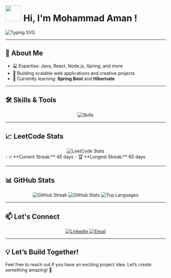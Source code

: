 # <img src="https://media.giphy.com/media/hvRJCLFzcasrR4ia7z/giphy.gif" width="50" /> **Hi, I'm Mohammad Aman !**

![Typing SVG](https://readme-typing-svg.demolab.com?font=Fira+Code&size=24&pause=1000&color=FFFFFF&center=true&vCenter=true&width=440&lines=Tech+Explorer;Open+to+Collaboration!)

---


## 🌟 **About Me**
 
- 💻 Expertise: Java, React, Node.js, Spring, and more
- 🚀 Building scalable web applications and creative projects
- 🌱 Currently learning: **Spring Boot** and **Hibernate**

---

## 🛠️ **Skills & Tools**

<div align="center">
  <img src="https://skillicons.dev/icons?i=java,js,react,nodejs,spring,docker,git,hibernate" alt="Skills" />
</div>

---

## 📈 **LeetCode Stats**

<div align="center">
  <img src="https://leetcard.jacoblin.cool/AmanBits?theme=dark&font=ABeeZee&ext=contest" alt="LeetCode Stats" />
</div>
 - 🔥 **Current Streak:** 45 days  
 - 🏆 **Longest Streak:** 60 days  

---

## 📊 **GitHub Stats**

<div align="center">
  <img src="https://github-readme-streak-stats.herokuapp.com/?user=amanbits&theme=radical" alt="GitHub Streak" />
  <img src="https://github-readme-stats.vercel.app/api?username=amanbits&show_icons=true&theme=radical" alt="GitHub Stats" />
  <img src="https://github-readme-stats.vercel.app/api/top-langs/?username=amanbits&layout=compact&theme=radical" alt="Top Languages" />
</div>

---

## 📫 **Let's Connect**

<div align="center">
  <a href="https://linkedin.com/in/amanbits" target="_blank">
    <img src="https://img.shields.io/badge/LinkedIn-0A66C2?style=for-the-badge&logo=linkedin&logoColor=white" alt="LinkedIn" />
  </a>
  <a href="mailto:mhdaman60@gmail.com" target="_blank">
    <img src="https://img.shields.io/badge/Gmail-D14836?style=for-the-badge&logo=gmail&logoColor=white" alt="Email" />
  </a>
</div>

---


## 💡 **Let’s Build Together!**

Feel free to reach out if you have an exciting project idea. Let’s create something amazing! 🚀

